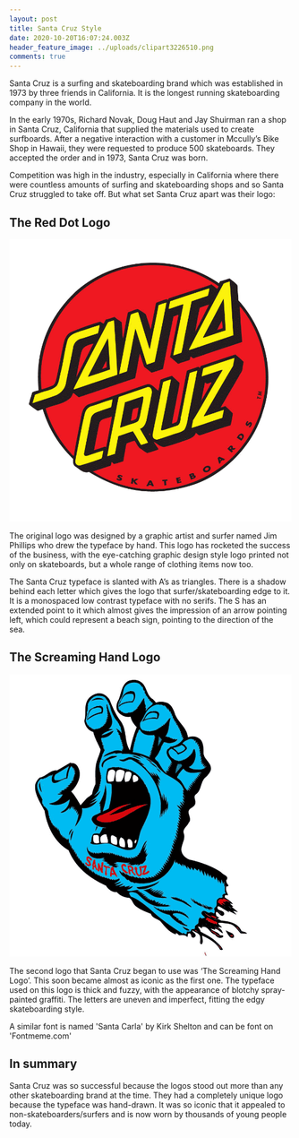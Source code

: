 ```yaml
---
layout: post
title: Santa Cruz Style
date: 2020-10-20T16:07:24.003Z
header_feature_image: ../uploads/clipart3226510.png
comments: true
---
```

Santa Cruz is a surfing and skateboarding brand which was established in 1973 by three friends in California. It is the longest running skateboarding company in the world. 

In the early 1970s, Richard Novak, Doug Haut and Jay Shuirman ran a shop in Santa Cruz, California that supplied the materials used to create surfboards. After a negative interaction with a customer in Mccully’s Bike Shop in Hawaii, they were requested to produce 500 skateboards. They accepted the order and in 1973, Santa Cruz was born.

Competition was high in the industry, especially in California where there were countless amounts of surfing and skateboarding shops and so Santa Cruz struggled to take off. But what set Santa Cruz apart was their logo:

## The Red Dot Logo

![Santa Cruz Red Dot logo](../uploads/santa-cruz-classic-dot-red-logo.png "Santa Cruz Red Dot logo")

The original logo was designed by a graphic artist and surfer named Jim Phillips who drew the typeface by hand. This logo has rocketed the success of the business, with the eye-catching graphic design style logo printed not only on skateboards, but a whole range of clothing items now too.

The Santa Cruz typeface is slanted with A’s as triangles. There is a shadow behind each letter which gives the logo that surfer/skateboarding edge to it. It is a monospaced low contrast typeface with no serifs. The S has an extended point to it which almost gives the impression of an arrow pointing left, which could represent a beach sign, pointing to the direction of the sea.  

## The Screaming Hand Logo

![Santa Cruz Screaming Hand logo](../uploads/santa-cruz-screaming-hand-logo.png "Santa Cruz Screaming Hand logo")

The second logo that Santa Cruz began to use was ‘The Screaming Hand Logo’. This soon became almost as iconic as the first one. The typeface used on this logo is thick and fuzzy, with the appearance of blotchy spray-painted graffiti. The letters are uneven and imperfect, fitting the edgy skateboarding style. 

A similar font is named 'Santa Carla' by Kirk Shelton and can be font on 'Fontmeme.com'

## In summary

Santa Cruz was so successful because the logos stood out more than any other skateboarding brand at the time. They had a completely unique logo because the typeface was hand-drawn. It was so iconic that it appealed to non-skateboarders/surfers and is now worn by thousands of young people today.